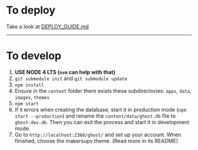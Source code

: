 # To deploy
Take a look at [DEPLOY_GUIDE.md]()

---

# To develop
1. **USE NODE 4 LTS (`nvm` can help with that)**
2. `git submodule init` and `git submodule update`
3. `npm install`
4. Ensure in the `content` folder there exists these subdirectories: `apps`, `data`, `images`, `themes`
5. `npm start`
6. If it errors when creating the database, start it in production mode (`npm start --production`) and rename the `content/data/ghost.db` file to `ghost-dev.db`. Then you can exit the process and start it in development mode.
7. Go to `http://localhost:2368/ghost/` and set up your account. When finished, choose the makersupv theme. (Read more in its README)
